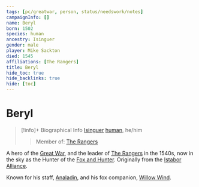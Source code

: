 ```yaml
---
tags: [pc/greatwar, person, status/needswork/notes]
campaignInfo: []
name: Beryl
born: 1502
species: human
ancestry: Isinguer
gender: male
player: Mike Sackton
died: 1545
affiliations: [The Rangers]
title: Beryl
hide_toc: true
hide_backlinks: true
hide: [toc]
---
```

# Beryl
>[!info]+ Biographical Info
> [Isinguer](<../../../history/istabor-alliance.md>) [human](<../../../species/humans/humans.md>), he/him
> 
>> Member of: [The Rangers](<../../../groups/the-rangers.md>)

A hero of the [Great War](<../../../events/1500s/great-war.md>), and the leader of [The Rangers](<../../../groups/the-rangers.md>) in the 1540s, now in the sky as the Hunter of the [Fox and Hunter](<../../../cosmology/gods/demigods/fox-and-hunter.md>).  Originally from the [Istabor Alliance](<../../../history/istabor-alliance.md>).

Known for his staff, [Analadin](<../../../things/artifacts-of-power/analadin.md>), and his fox companion, [Willow Wind](<companions/willow-wind.md>).